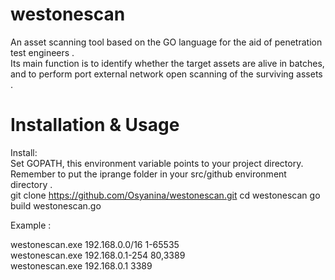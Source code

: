 # westonescan
An asset scanning tool based on the GO language for the aid of penetration test engineers .  
Its main function is to identify whether the target assets are alive in batches, and to perform port external network open scanning of the surviving assets .
# Installation & Usage 
Install:  
Set GOPATH, this environment variable points to your project directory.    
Remember to put the iprange folder in your src/github environment directory .  
git clone https://github.com/Osyanina/westonescan.git
cd westonescan
go build westonescan.go

Example :  

westonescan.exe 192.168.0.0/16 1-65535  
westonescan.exe 192.168.0.1-254 80,3389  
westonescan.exe 192.168.0.1 3389
